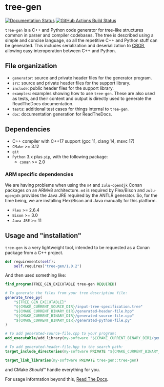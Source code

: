 # tree-gen

[![Documentation Status](https://readthedocs.org/projects/tree-gen/badge/?version=latest)](https://tree-gen.readthedocs.io/en/latest)
[![GitHub Actions Build Status](https://github.com/QuTech-Delft/tree-gen/workflows/Test/badge.svg)](https://github.com/qutech-delft/tree-gen/actions)

`tree-gen` is a C++ and Python code generator for tree-like structures common in parser and compiler codebases.
The tree is described using a simple and concise language, so all the repetitive C++ and Python stuff can be generated.
This includes serialization and deserialization to [CBOR](https://cbor.io/),
allowing easy interoperation between C++ and Python.

## File organization

 - `generator`: source and private header files for the generator program.
 - `src`: source and private header files for the support library.
 - `include`: public header files for the support library.
 - `examples`: examples showing how to use `tree-gen`. These are also used as tests,
   and their content and output is directly used to generate the ReadTheDocs documentation.
 - `tests`: additional test cases for things internal to `tree-gen`.
 - `doc`: documentation generation for ReadTheDocs.

## Dependencies

* C++ compiler with C++17 support (gcc 11, clang 14, msvc 17)
* `CMake` >= 3.12
* `git`
* `Python` 3.x plus `pip`, with the following package:
  * `conan` >= 2.0
  
### ARM specific dependencies

We are having problems when using the `m4` and `zulu-opendjk` Conan packages on an ARMv8 architecture.
`m4` is required by Flex/Bison and `zulu-openjdk` provides the Java JRE required by the ANTLR generator.
So, for the time being, we are installing Flex/Bison and Java manually for this platform.

* `Flex` >= 2.6.4
* `Bison` >= 3.0
* `Java JRE` >= 11

## Usage and "installation"

`tree-gen` is a very lightweight tool, intended to be requested as a Conan package from a C++ project.

```python
def requirements(self):
    self.requires("tree-gen/1.0.2")
```

And then used something like:

```cmake
find_program(TREE_GEN_EXECUTABLE tree-gen REQUIRED)

# To generate the files from your tree description file:
generate_tree_py(
    "${TREE_GEN_EXECUTABLE}"
    "${CMAKE_CURRENT_SOURCE_DIR}/input-tree-specification.tree"
    "${CMAKE_CURRENT_BINARY_DIR}/generated-header-file.hpp"
    "${CMAKE_CURRENT_BINARY_DIR}/generated-source-file.cpp"
    "${CMAKE_CURRENT_BINARY_DIR}/generated-python-file.py"
)

# To add generated-source-file.cpp to your program:
add_executable/add_library(my-software "${CMAKE_CURRENT_BINARY_DIR}/generated-source-file.cpp")

# To add generated-header-file.hpp to the search path:
target_include_directories(my-software PRIVATE "${CMAKE_CURRENT_BINARY_DIR}")

target_link_libraries(my-software PRIVATE tree-gen::tree-gen)
```

and CMake *Should*™ handle everything for you.

For usage information beyond this, [Read The Docs](https://tree-gen.readthedocs.io/).
